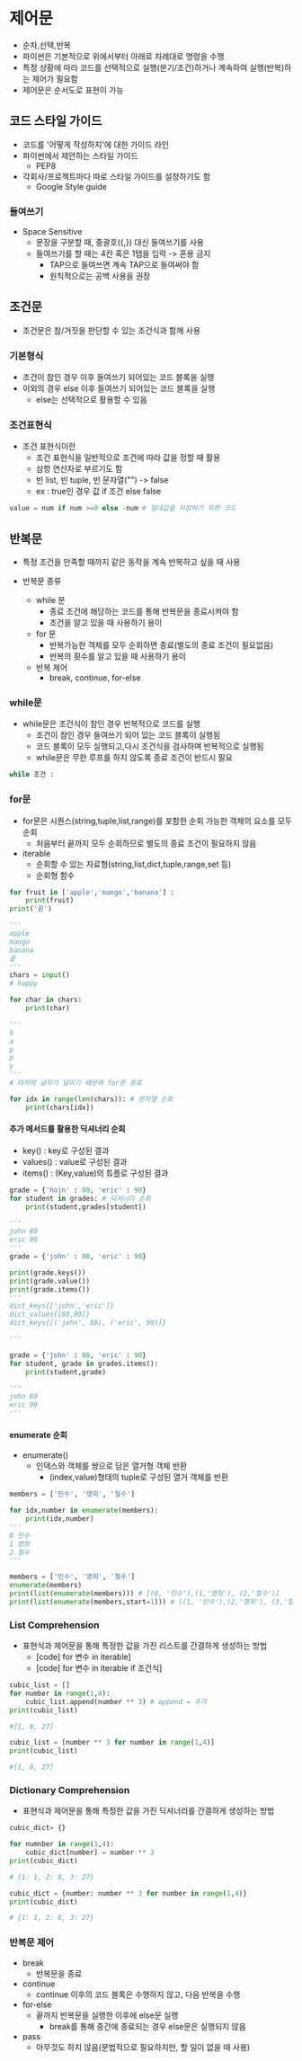 # 제어문
- 순차,선택,반복
- 파이썬은 기본적으로 위에서부터 아래로 차례대로 명령을 수행
- 특정 상황에 따라 코드를 선택적으로 실행(분기/조건)하거나 계속하여 실행(반복)하는 제어가 필요함
- 제어문은 순서도로 표현이 가능

## 코드 스타일 가이드
- 코드를 '어떻게 작성하지'에 대한 가이드 라인
- 파이썬에서 제안하는 스타일 가이드
  - PEP8
- 각회사/프로젝트마다 따로 스타일 가이드를 설정하기도 함
  - Google Style guide

### 들여쓰기
- Space Sensitive
  - 문장을 구분할 때, 중괄호({,}) 대신 들여쓰기를 사용
  - 들여쓰기를 할 때는 4칸 혹은 1탭을 입력 -> 혼용 금지
    - TAP으로 들여쓰면 계속 TAP으로 들여써야 함
    - 원칙적으로는 공백 사용을 권장


## 조건문
- 조건문은 참/거짓을 판단할 수 있는 조건식과 함께 사용

### 기본형식
- 조건이 참인 경우 이후 들여쓰기 되어있는 코드 블록을 실행
- 이외의 경우 else 이후 들여쓰기 되어있는 코드 블록을 실행
  - else는 선택적으로 활용할 수 있음

### 조건표현식
- 조건 표현식이란
  - 조건 표현식을 일반적으로 조건에 따라 값을 정할 때 활용
  - 삼항 연산자로 부르기도 함
  - 빈 list, 빈 tuple, 빈 문자열("") -> false
  - ex : true인 경우 값 if 조건 else false
```python
value = num if num >=0 else -num # 절대값을 저장하기 위한 코드
```

## 반복문
- 특정 조건을 만족할 때까지 같은 동작을 계속 반복하고 싶을 때 사용
  
- 반복문 종류
  - while 문
    - 종료 조건에 해당하는 코드를 통해 반복문을 종료시켜야 함
    - 조건을 알고 있을 때 사용하기 용이
  - for 문
    - 반복가능한 객체를 모두 순회하면 종료(별도의 종료 조건이 필요없음)
    - 반복의 횟수를 알고 있을 때 사용하기 용이
  - 반복 제어
    - break, continue, for-else

### while문
- while문은 조건식이 참인 경우 반복적으로 코드를 실행
  - 조건이 참인 경우 들여쓰기 되어 있는 코드 블록이 실행됨
  - 코드 블록이 모두 실행되고,다시 조건식을 검사하며 반복적으로 실행됨
  - while문은 무한 루프를 하지 않도록 종료 조건이 반드시 필요
```python
while 조건 :
```
  
### for문
- for문은 시퀀스(string,tuple,list,range)를 포함한 순회 가능한 객체의 요소를 모두 순회
  - 처음부터 끝까지 모두 순회하므로 별도의 종료 조건이 필요하지 않음
- iterable
  - 순회할 수 있는 자료형(string,list,dict,tuple,range,set 등)
  - 순회형 함수



```python
for fruit in ['apple','mango','banana'] :
    print(fruit)
print('끝')

'''
apple
mango
banana
끝
'''
chars = input()
# happy

for char in chars:
    print(char)

'''
h
a
p
p
y
'''
# 마지막 글자가 널이기 때문에 for문 종료

for idx in range(len(chars)): # 문자열 순회
    print(chars[idx])
```
#### 추가 메서드를 활용한 딕셔너리 순회
- key() : key로 구성된 결과
- values() : value로 구성된 결과
- items() : (Key,value)의 튜플로 구성된 결과


```python
grade = {'hojn' : 80, 'eric' : 90}
for student in grades: # 딕셔너리 순회
    print(student,grades[student])

'''
john 80
eric 90
'''
grade = {'john' : 80, 'eric' : 90}

print(grade.keys())
print(grade.value())
print(grade.items())
'''
dict_keys{['john','eric']}
dict_values{[80,90]}
dict_keys{[('john', 80), ('eric', 90)]}

'''

grade = {'john' : 80, 'eric' : 90}
for student, grade in grades.items():
    print(student,grade)

'''
john 80
eric 90
'''
```

#### enumerate 순회
- enumerate()
  - 인덱스와 객체를 쌍으로 담은 열거형 객체 반환
    - (index,value)형태의 tuple로 구성된 열거 객체를 반환
```python
members = ['민수', '영희', '철수']

for idx,number in enumerate(members):
    print(idx,number)
'''
0 민수
1 영희
2 철수
'''

members = ['민수', '영희', '철수']
enumerate(members)
print(list(enumerate(members))) # [(0, '민수'),(1,'영희'), (2,'철수')]
print(list(enumerate(members,start=1))) # [(1, '민수'),(2,'영희'), (3,'철수')]

```

### List Comprehension
- 표현식과 제어문을 통해 특정한 값을 가진 리스트를 간결하게 생성하는 방법
  - [code] for 변수 in iterable]
  - [code] for 변수 in iterable if 조건식]

```python
cubic_list = []
for number in range(1,4):
    cubic_list.append(number ** 3) # append = 추가
print(cubic_list)

#[1, 8, 27]

cubic_list = [number ** 3 for number in range(1,4)]
print(cubic_list)

#[1, 8, 27]
```
### Dictionary Comprehension
- 표현식과 제어문을 통해 특정한 값을 가진 딕셔너리를 간결하게 생성하는 방법

```python
cubic_dict= {}

for numnber in range(1,4):
    cubic_dict[number] = number ** 3
print(cubic_dict)

# {1: 1, 2: 8, 3: 27}

cubic_dict = {number: number ** 3 for number in range(1,4)}
print(cubic_dict)

# {1: 1, 2: 8, 3: 27}

```

### 반복문 제어
- break
  - 반복문을 종료
- continue
  - continue 이후의 코드 블록은 수행하지 않고, 다음 반복을 수행
- for-else
  - 끝까지 반복문을 실행한 이후에 else문 실행
    - break를 통해 중간에 종료되는 경우 else문은 실행되지 않음
- pass
  - 아무것도 하지 않음(문법적으로 필요하지만, 할 일이 없을 때 사용)